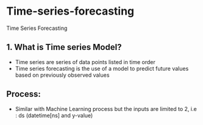 # Time-series-forecasting
Time Series Forecasting

## 1. What is Time series Model?
* Time series are series of data points listed in time order
* Time series forecasting is the use of a model to predict future values based on previously observed values

## Process:
* Similar with Machine Learning process but the inputs are limited to 2, i.e : ds (datetime[ns] and y-value)
